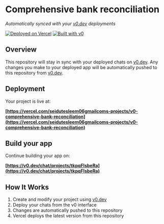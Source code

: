 # Comprehensive bank reconciliation

*Automatically synced with your [v0.dev](https://v0.dev) deployments*

[![Deployed on Vercel](https://img.shields.io/badge/Deployed%20on-Vercel-black?style=for-the-badge&logo=vercel)](https://vercel.com/seidutesleem06gmailcoms-projects/v0-comprehensive-bank-reconciliation)
[![Built with v0](https://img.shields.io/badge/Built%20with-v0.dev-black?style=for-the-badge)](https://v0.dev/chat/projects/tkpqFlsbeRa)

## Overview

This repository will stay in sync with your deployed chats on [v0.dev](https://v0.dev).
Any changes you make to your deployed app will be automatically pushed to this repository from [v0.dev](https://v0.dev).

## Deployment

Your project is live at:

**[https://vercel.com/seidutesleem06gmailcoms-projects/v0-comprehensive-bank-reconciliation](https://vercel.com/seidutesleem06gmailcoms-projects/v0-comprehensive-bank-reconciliation)**

## Build your app

Continue building your app on:

**[https://v0.dev/chat/projects/tkpqFlsbeRa](https://v0.dev/chat/projects/tkpqFlsbeRa)**

## How It Works

1. Create and modify your project using [v0.dev](https://v0.dev)
2. Deploy your chats from the v0 interface
3. Changes are automatically pushed to this repository
4. Vercel deploys the latest version from this repository
